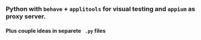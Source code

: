 ### Python with `behave` + `applitools` for visual testing and `appium` as proxy server.
#### Plus couple ideas in separete ` .py` files

